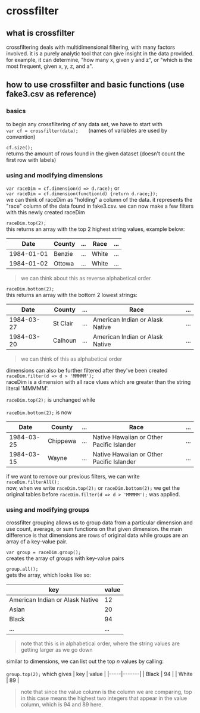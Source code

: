 # crossfilter

## what is crossfilter
crossfiltering deals with multidimensional filtering, with many factors involved. it is a purely analytic tool that can give insight in the data provided. for example, it can determine, "how many x, given y and z", or "which is the most frequent, given x, y, z, and a".

## how to use crossfilter and basic functions (use fake3.csv as reference)
### **basics**
to begin any crossfiltering of any data set, we have to start with  <br> `var cf = crossfilter(data);` &nbsp;&nbsp;&nbsp;&nbsp;&nbsp; (names of variables are used by convention)

`cf.size();` <br>
returns the amount of rows found in the given dataset (doesn't count the first row with labels)

### **using and modifying dimensions**

`var raceDim = cf.dimension(d => d.race);` or <br>
`var raceDim = cf.dimension(function(d) {return d.race;});` <br>
we can think of raceDim as "holding" a column of the data. it represents the "race" column of the data found in fake3.csv. we can now make a few filters with this newly created raceDim <br>

`raceDim.top(2);` <br> this returns an array with the top 2 highest string values, example below:<br>

| Date    | County  | ...     | Race    | ... |
|---------|---------|---------|---------|-----|
| 1984-01-01 | Benzie | ... | White | ... |
| 1984-01-02 | Ottowa | ... | White | ... |

>we can think about this as reverse alphabetical order

`raceDim.bottom(2);` <br>
this returns an array with the bottom 2 lowest strings: 

| Date    | County  | ...     | Race    | ... |
|---------|---------|---------|---------|-----|
| 1984-03-27 | St Clair | ... | American Indian or Alask Native | ... |
| 1984-03-20 | Calhoun | ... | American Indian or Alask Native | ... |

>we can think of this as alphabetical order

dimensions can also be further filtered after they've been created<br>
`raceDim.filter(d => d > 'MMMMM');` <br>
raceDim is a dimension with all race vlues which are greater than the string literal 'MMMMM'.

`raceDim.top(2);` is unchanged while <br> <br>
`raceDim.bottom(2);` is now <br>

| Date    | County  | ...     | Race    | ... |
|---------|---------|---------|---------|-----|
| 1984-03-25 | Chippewa | ... | Native Hawaiian or Other Pacific Islander | ... |
| 1984-03-15 | Wayne | ... | Native Hawaiian or Other Pacific Islander | ... |

if we want to remove our previous filters, we can write
`raceDim.filterAll();` <br>
now, when we write `raceDim.top(2);` or `raceDim.bottom(2);` we get the original tables before `raceDim.filter(d => d > 'MMMMM');` was applied. 

### **using and modifying groups**
crossfilter grouping allows us to group data from a particular dimension and use count, average, or sum functions on that given dimension. the main difference is that dimensions are rows of original data while groups are an array of a key-value pair. 

`var group = raceDim.group();` <br>
creates the array of groups with key-value pairs

`group.all();` <br>
gets the array, which looks like so:

| key | value |
|-----|-------|
| American Indian or Alask Native | 12 |
| Asian | 20 |
| Black | 94 |
| ... | ... |
> note that this is in alphabetical order, where the string values are getting larger as we go down

similar to dimensions, we can list out the top _n_ values by calling: <br> <br>
`group.top(2);` which gives
| key | value |
|-----|-------|
| Black | 94 |
| White | 89 |
>note that since the value column is the column we are comparing, top in this case means the highest two integers that appear in the value column, which is 94 and 89 here. 

